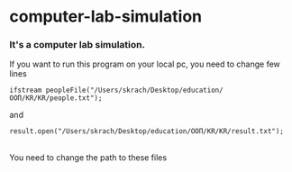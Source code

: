 # computer-lab-simulation

<h3>It's a computer lab simulation.</h3>

<p>If you want to run this program on your local pc, you need to change few lines<br></p>
<code>ifstream peopleFile("/Users/skrach/Desktop/education/ООП/KR/KR/people.txt");</code>
<p>and<br></p>
<code>result.open("/Users/skrach/Desktop/education/ООП/KR/KR/result.txt");</code>
<p><br>You need to change the path to these files</p>
